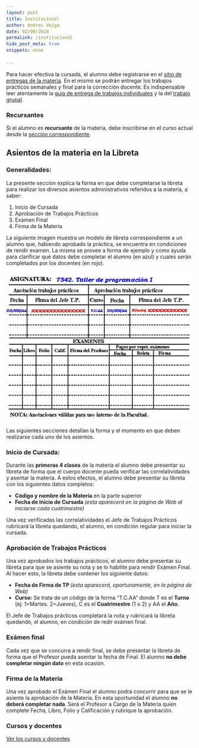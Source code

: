 ```yaml
---
layout: post
title: Institucional
author: Andres Veiga
date: 02/08/2010
permalink: /institucional
hide_post_meta: true
snippets: none

---
```


Para hacer efectiva la cursada, el alumno debe registrarse en el <a href="{{ site.sercom_url }}" target="_blank">sitio de entregas de la materia</a>. En el mismo se podrán entregar los trabajos prácticos semanales y final para la corrección docente. Es indispensable leer atentamente la <a href="/guia-entregas-tp-individual" target="_self">guía de entrega de trabajos individuales</a> y la del <a href="/guia-entregas-tp-final" target="_self">trabajo grupal</a>.


### Recursantes

Si el alumno es **recursante** de la materia, debe inscribirse en el curso actual desde la <a href="{{ site.sercom_url }}/upgrade_registration" target="_blank">sección correspondiente</a>.


## Asientos de la materia en la Libreta

### Generalidades:

La presente sección explica la forma en que debe completarse la  libreta para realizar los diversos asientos administrativos referidos a  la materia,  a saber:

<ol>
<li>Inicio de Cursada</li>
<li>Aprobación de Trabajos Prácticos</li>
<li>Examen Final</li>
<li>Firma de la Materia</li>
</ol>

La siguiente imagen muestra un modelo de libreta correspondiente a un  alumno que, habiendo aprobado la práctica, se encuentra en condiciones  de rendir examen. La misma se provee a forma de ejemplo y como ayuda  para clarificar qué datos debe  completar el alumno (en azul) y cuales  serán completados por los docentes  (en rojo).

<a href="/assets/2010/08/libreta.jpg"><img title="Inicialización de libreta" src="/assets/2010/08/libreta.jpg" alt="" width="521" height="402"></a>

Las siguientes secciones detallan la forma y el momento en que deben realizarse  cada uno de los asientos.

### Inicio de Cursada:

Durante las <strong>primeras 4 clases</strong> de la materia el alumno debe  presentar su libreta de forma que el cuerpo docente pueda verificar las  correlatividades y asentar la materia. A estos efectos, el alumno debe  presentar su libreta con los siguientes  datos completos:

<ul>
<li><strong>Código y nombre de la Materia</strong> en la parte superior</li>
<li><strong>Fecha de Inicio de Cursada</strong> <em>(esta aparecerá en la página de Web al  iniciarse cada cuatrimestre)</em></li>
</ul>

Una vez verificadas las correlatividades el Jefe de Trabajos  Prácticos rubricará la libreta quedando, el alumno, en condición regular  para iniciar la cursada.

### Aprobación de Trabajos Prácticos

Una vez aprobados los trabajos prácticos, el alumno debe presentar su  libreta para que se asiente su nota y se lo habilite para rendir Exámen  Final. Al hacer esto, la libreta debe contener los siguiente datos:

<ul>
<li><strong>Fecha de Firma de TP </strong><em>(esta aparecerá, oportunamente, en la página de Web)</em></li>
<li><strong>Curso:</strong> Se trata de un código de la forma “T.C.AA” donde T es el <strong>Turno</strong> (ej: 1=Martes. 2=Jueves), C es el <strong>Cuatrimestre</strong> (1 o 2)  y AA el <strong>Año</strong>.</li>
</ul>

El Jefe de Trabajos prácticos completará la nota y rubricará la  libreta quedando, el alumno,  en condición de redir exámen final.

### Exámen final

Cada vez que se concurra a rendir final, se debe presentar la libreta  de forma que el Profesor  pueda asentar la fecha de Final. El alumno <strong>no debe completar ningún dato</strong> en esta ocasión.

### Firma de la Materia

Una vez aprobado el Exámen Final el alumno podrá concurrir para que  se le asiente la aprobación de la Materia. En esta oportunidad el alumno  <strong>no deberá completar nada</strong>. Será el Profesor a Cargo de la Materia quien complete Fecha, Libro, Folio y Calificación y rubrique  la aprobación.

### Cursos y docentes

<a href="/cursos-docentes" target="_self">Ver los cursos y docentes</a>

